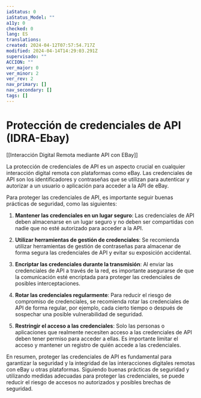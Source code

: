```yaml
---
iaStatus: 0
iaStatus_Model: ""
a11y: 0
checked: 0
lang: ES
translations: 
created: 2024-04-12T07:57:54.717Z
modified: 2024-04-14T14:29:03.291Z
supervisado: ""
ACCION: ""
ver_major: 0
ver_minor: 2
ver_rev: 2
nav_primary: []
nav_secondary: []
tags: []
---
```

# Protección de credenciales de API (IDRA-Ebay)

[[Interacción Digital Remota mediante API con EBay]]

La protección de credenciales de API es un aspecto crucial en cualquier interacción digital remota con plataformas como eBay. Las credenciales de API son los identificadores y contraseñas que se utilizan para autenticar y autorizar a un usuario o aplicación para acceder a la API de eBay. 

Para proteger las credenciales de API, es importante seguir buenas prácticas de seguridad, como las siguientes:

1. **Mantener las credenciales en un lugar seguro**: Las credenciales de API deben almacenarse en un lugar seguro y no deben ser compartidas con nadie que no esté autorizado para acceder a la API.

2. **Utilizar herramientas de gestión de credenciales**: Se recomienda utilizar herramientas de gestión de contraseñas para almacenar de forma segura las credenciales de API y evitar su exposición accidental.

3. **Encriptar las credenciales durante la transmisión**: Al enviar las credenciales de API a través de la red, es importante asegurarse de que la comunicación esté encriptada para proteger las credenciales de posibles interceptaciones.

4. **Rotar las credenciales regularmente**: Para reducir el riesgo de compromiso de credenciales, se recomienda rotar las credenciales de API de forma regular, por ejemplo, cada cierto tiempo o después de sospechar una posible vulnerabilidad de seguridad.

5. **Restringir el acceso a las credenciales**: Solo las personas o aplicaciones que realmente necesiten acceso a las credenciales de API deben tener permiso para acceder a ellas. Es importante limitar el acceso y mantener un registro de quién accede a las credenciales.

En resumen, proteger las credenciales de API es fundamental para garantizar la seguridad y la integridad de las interacciones digitales remotas con eBay u otras plataformas. Siguiendo buenas prácticas de seguridad y utilizando medidas adecuadas para proteger las credenciales, se puede reducir el riesgo de accesos no autorizados y posibles brechas de seguridad.
